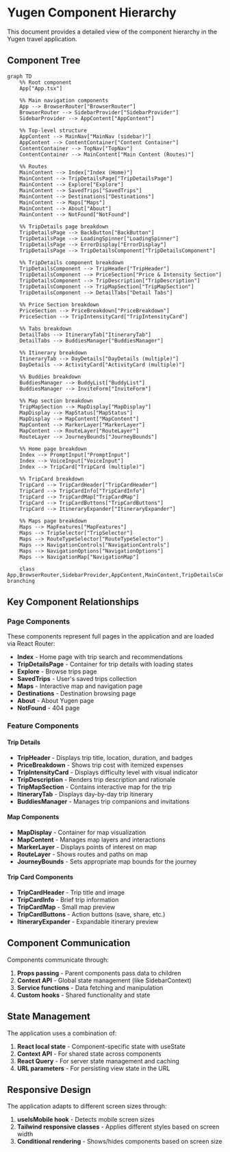 
# Yugen Component Hierarchy

This document provides a detailed view of the component hierarchy in the Yugen travel application.

## Component Tree

```mermaid
graph TD
    %% Root component
    App["App.tsx"]
    
    %% Main navigation components
    App --> BrowserRouter["BrowserRouter"]
    BrowserRouter --> SidebarProvider["SidebarProvider"]
    SidebarProvider --> AppContent["AppContent"]
    
    %% Top-level structure
    AppContent --> MainNav["MainNav (sidebar)"]
    AppContent --> ContentContainer["Content Container"]
    ContentContainer --> TopNav["TopNav"]
    ContentContainer --> MainContent["Main Content (Routes)"]
    
    %% Routes
    MainContent --> Index["Index (Home)"]
    MainContent --> TripDetailsPage["TripDetailsPage"]
    MainContent --> Explore["Explore"]
    MainContent --> SavedTrips["SavedTrips"]
    MainContent --> Destinations["Destinations"]
    MainContent --> Maps["Maps"]
    MainContent --> About["About"]
    MainContent --> NotFound["NotFound"]
    
    %% TripDetails page breakdown
    TripDetailsPage --> BackButton["BackButton"]
    TripDetailsPage --> LoadingSpinner["LoadingSpinner"]
    TripDetailsPage --> ErrorDisplay["ErrorDisplay"]
    TripDetailsPage --> TripDetailsComponent["TripDetailsComponent"]
    
    %% TripDetails component breakdown
    TripDetailsComponent --> TripHeader["TripHeader"]
    TripDetailsComponent --> PriceSection["Price & Intensity Section"]
    TripDetailsComponent --> TripDescription["TripDescription"]
    TripDetailsComponent --> TripMapSection["TripMapSection"]
    TripDetailsComponent --> DetailTabs["Detail Tabs"]
    
    %% Price Section breakdown
    PriceSection --> PriceBreakdown["PriceBreakdown"]
    PriceSection --> TripIntensityCard["TripIntensityCard"]
    
    %% Tabs breakdown
    DetailTabs --> ItineraryTab["ItineraryTab"]
    DetailTabs --> BuddiesManager["BuddiesManager"]
    
    %% Itinerary breakdown
    ItineraryTab --> DayDetails["DayDetails (multiple)"]
    DayDetails --> ActivityCard["ActivityCard (multiple)"]
    
    %% Buddies breakdown
    BuddiesManager --> BuddyList["BuddyList"]
    BuddiesManager --> InviteForm["InviteForm"]
    
    %% Map section breakdown
    TripMapSection --> MapDisplay["MapDisplay"]
    MapDisplay --> MapStatus["MapStatus"]
    MapDisplay --> MapContent["MapContent"]
    MapContent --> MarkerLayer["MarkerLayer"]
    MapContent --> RouteLayer["RouteLayer"]
    RouteLayer --> JourneyBounds["JourneyBounds"]
    
    %% Home page breakdown
    Index --> PromptInput["PromptInput"]
    Index --> VoiceInput["VoiceInput"]
    Index --> TripCard["TripCard (multiple)"]
    
    %% TripCard breakdown
    TripCard --> TripCardHeader["TripCardHeader"]
    TripCard --> TripCardInfo["TripCardInfo"]
    TripCard --> TripCardMap["TripCardMap"]
    TripCard --> TripCardButtons["TripCardButtons"]
    TripCard --> ItineraryExpander["ItineraryExpander"]
    
    %% Maps page breakdown
    Maps --> MapFeatures["MapFeatures"]
    Maps --> TripSelector["TripSelector"]
    Maps --> RouteTypeSelector["RouteTypeSelector"]
    Maps --> NavigationControls["NavigationControls"]
    Maps --> NavigationOptions["NavigationOptions"]
    Maps --> NavigationMap["NavigationMap"]
    
    class App,BrowserRouter,SidebarProvider,AppContent,MainContent,TripDetailsComponent,DetailTabs branching
```

## Key Component Relationships

### Page Components
These components represent full pages in the application and are loaded via React Router:

- **Index** - Home page with trip search and recommendations
- **TripDetailsPage** - Container for trip details with loading states
- **Explore** - Browse trips page
- **SavedTrips** - User's saved trips collection
- **Maps** - Interactive map and navigation page
- **Destinations** - Destination browsing page
- **About** - About Yugen page
- **NotFound** - 404 page

### Feature Components

#### Trip Details
- **TripHeader** - Displays trip title, location, duration, and badges
- **PriceBreakdown** - Shows trip cost with itemized expenses
- **TripIntensityCard** - Displays difficulty level with visual indicator
- **TripDescription** - Renders trip description and rationale
- **TripMapSection** - Contains interactive map for the trip
- **ItineraryTab** - Displays day-by-day trip itinerary
- **BuddiesManager** - Manages trip companions and invitations

#### Map Components
- **MapDisplay** - Container for map visualization
- **MapContent** - Manages map layers and interactions
- **MarkerLayer** - Displays points of interest on map
- **RouteLayer** - Shows routes and paths on map
- **JourneyBounds** - Sets appropriate map bounds for the journey

#### Trip Card Components
- **TripCardHeader** - Trip title and image
- **TripCardInfo** - Brief trip information
- **TripCardMap** - Small map preview
- **TripCardButtons** - Action buttons (save, share, etc.)
- **ItineraryExpander** - Expandable itinerary preview

## Component Communication

Components communicate through:

1. **Props passing** - Parent components pass data to children
2. **Context API** - Global state management (like SidebarContext)
3. **Service functions** - Data fetching and manipulation
4. **Custom hooks** - Shared functionality and state

## State Management

The application uses a combination of:

1. **React local state** - Component-specific state with useState
2. **Context API** - For shared state across components
3. **React Query** - For server state management and caching
4. **URL parameters** - For persisting view state in the URL

## Responsive Design

The application adapts to different screen sizes through:

1. **useIsMobile hook** - Detects mobile screen sizes
2. **Tailwind responsive classes** - Applies different styles based on screen width
3. **Conditional rendering** - Shows/hides components based on screen size
